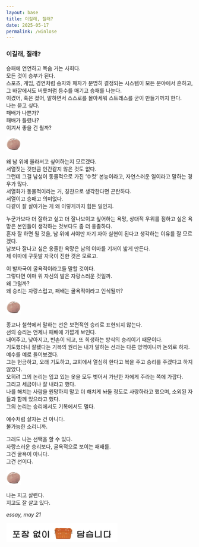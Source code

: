 ```yaml
---
layout: base
title: 이길래, 질래?
date: 2025-05-17
permalink: /winlose
---
```


### 이길래, 질래?  
  
승패에 연연하고 목숨 거는 사회다.  
모든 것이 승부가 된다.  
스포츠, 게임, 경연처럼 승자와 패자가 분명히 결정되는 시스템이 모든 분야에서 흔하고, 그 바깥에서도 버릇처럼 등수를 매기고 승패를 나눈다.  
이겼어, 혹은 졌어, 말하면서 스스로를 몰아세워 스트레스를 굳이 만들기까지 한다.  
나는 묻고 싶다.  
패배가 나쁜가?  
패배가 틀렸나?  
이겨서 좋을 건 뭘까?  
  
<img src="/images/contena_.png" alt="귤" width="40" />  
  
왜 남 위에 올라서고 싶어하는지 모르겠다.  
서열짓는 것만큼 인간같지 않은 것도 없다.  
그런데 그걸 남성이 동물적으로 가진 ‘수컷’ 본능이라고, 자연스러운 일이라고 말하는 경우가 많다.  
서열화가 동물적이라는 거, 칭찬으로 생각한다면 곤란하다.  
서열이고 승패고 의미없다.  
다같이 잘 살아가는 게 왜 이렇게까지 힘든 일인지.  
  
누군가보다 더 잘하고 싶고 더 잘나보이고 싶어하는 욕망, 상대적 우위를 점하고 싶은 욕망은 본인들이 생각하는 것보다도 좀 더 옹졸하다.  
혼자 잘 하면 될 것을, 남 위에 서야만 자기 자아 실현이 된다고 생각하는 이유를 잘 모르겠다.  
남보다 잘나고 싶은 옹졸한 욕망은 남의 이마를 기꺼이 밟게 만든다.  
제 이마에 구둣발 자국이 진한 것은 모르고.  
  
이 발자국이 굴욕적이라고들 말할 것이다.  
그렇다면 이마 위 자신의 발은 자랑스러운 것일까.  
왜 그럴까?  
왜 승리는 자랑스럽고, 패배는 굴욕적이라고 인식될까?  
  
<img src="/images/contena_.png" alt="귤" width="40" />  
  
종교나 철학에서 말하는 선은 보편적인 승리로 표현되지 않는다.  
선의 승리는 언제나 패배에 가깝게 보인다.  
내어주고, 낮아지고, 빈손이 되고, 또 희생하는 방식의 승리이기 때문이다.  
기도했더니 잘됐다는 기복의 원리는 내가 말하는 선과는 다른 영역이니까 논외로 하자.  
예수를 예로 들어보겠다.  
그는 헌금하고, 오래 기도하고, 교회에서 열심히 한다고 복을 주고 승리를 주겠다고 하지 않았다.  
오히려 그의 논리는 입고 있는 옷을 모두 벗어서 가난한 자에게 주라는 쪽에 가깝다.  
그리고 세금이나 잘 내라고 했다.  
나를 해치는 사람을 원망하지 말고 더 해치게 놔둘 정도로 사랑하라고 했으며, 소외된 자들과 함께 있으라고 했다.  
그의 논리는 승리에서도 기복에서도 멀다.  
  
예수처럼 살자는 건 아니다.  
불가능한 소리니까.  
  
그래도 나는 선택을 할 수 있다.  
자랑스러운 승리보다, 굴욕적으로 보이는 패배를.  
그건 굴욕이 아니다.  
그건 선이다.  
  
<img src="/images/contena_.png" alt="귤" width="40" />  
  
나는 지고 살련다.  
지고도 잘 살고 있다.  
  
*essay, may 21*  
  
<img src="/images/footer.png" alt="포장 없이 담습니다" width="300" />  